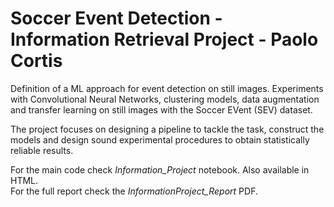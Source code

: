 # Soccer Event Detection - Information Retrieval Project - Paolo Cortis

Definition of a ML approach for event detection on still images.
Experiments with Convolutional Neural Networks, clustering models, data augmentation and transfer learning on still images with the Soccer EVent (SEV) dataset.

The project focuses on designing a pipeline to tackle the task, construct the models and design sound experimental procedures to obtain statistically reliable results.

For the main code check *Information_Project* notebook. Also available in HTML.  
For the full report check the *InformationProject_Report* PDF.
